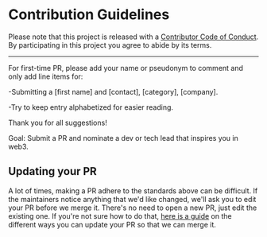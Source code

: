 # Contribution Guidelines

Please note that this project is released with a
[Contributor Code of Conduct](code-of-conduct.md). By participating in this
project you agree to abide by its terms.

---

For first-time PR, please add your name or pseudonym to comment and only add line items for:

-Submitting a [first name] and [contact], [category], [company].

-Try to keep entry alphabetized for easier reading.

Thank you for all suggestions!

Goal: Submit a PR and nominate a dev or tech lead that inspires you in web3.


## Updating your PR

A lot of times, making a PR adhere to the standards above can be difficult.
If the maintainers notice anything that we'd like changed, we'll ask you to
edit your PR before we merge it. There's no need to open a new PR, just edit
the existing one. If you're not sure how to do that,
[here is a guide](https://github.com/RichardLitt/knowledge/blob/master/github/amending-a-commit-guide.md)
on the different ways you can update your PR so that we can merge it.
